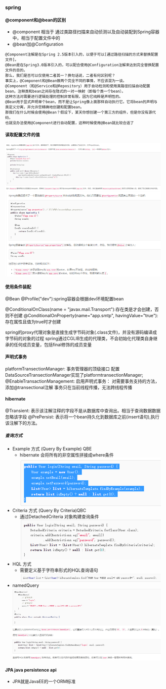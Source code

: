 ### spring

#### @component和@bean的区别
  - @component 相当于 通过类路径扫描来自动侦测以及自动装配到Spring容器中，相当于配置文件中的<bean id="" class=""/>
  - @bean加@Configuration
  ```$xslt
  @Component注解是在Spring 2.5版本引入的，以便于可以[通过路径扫描的方式来替换配置文件]。
  @Bean是在Spring3.0版本引入的，可以配合使用@Configuration注解来达到完全替换配置文件的目的。
  那么，我们是否可以仅使用二者其一？换句话说，二者有何区别呢？
  事实上，@Component和@Bean做两个完全不同的事情，不应该混为一谈。
  @Component（和@Service和@Repository）用于自动检测和使用类路径扫描自动配置bean。注释类和bean之间存在隐式的一对一映射（即每个类一个bean）。
  这种方法对需要进行逻辑处理的控制非常有限，因为它纯粹是声明性的。
  @Bean用于显式声明单个bean，而不是让Spring像上面那样自动执行它。它将bean的声明与类定义分离，并允许您精确地创建和配置bean。
  那我们在什么时候会使用@Bean？假设下，某天你想创建一个第三方的组件，但是你没有源代码，
  也就没办法使用@Component进行自动配置，这种时候使用@Bean就比较合适了
  ```
#### 读取配置文件的值
![resource方法](./image/resource.png)
![PropertySource加value方法](./image/propertySource+value.png)
#### 使用条件装配
  @Bean
  @Profile("dev"):spring容器会根据dev环境配置bean
  
  @ConditionalOnClass(name = "javax.mail.Transport"):存在类是才会创建，否则不创建
  @ConditionalOnProperty(name="app.smtp", havingValue="true"):存在属性且值为true时才创建
  
spring的proxy代理对象是直接生成字节码对象(.class文件)，并没有源码编译成字节码的对象的过程
      spring通过CGLIB生成的代理类，不会初始化代理类自身继承的任何成员变量，包括final修饰的成员变量  
#### 声明式事务
platformTransectionManager: 事务管理器的顶级接口
配置DataSourceTransectionManager实现了platformtransectionManager;
@EnableTransactionManagement: 启用声明式事务：
对需要事务支持的方法，添加@transectional注解
事务只在当前线程传播，无法跨线程传播
#### hibernate
  @Transient: 表示该注解注释的字段不是从数据库中查询出。相当于查询数据数据忽略该字段
  @PrePersist: 表示将一个bean持久化到数据库之前(insert语句),执行该注解下的方法。
  ##### 查询方式
   - Example 方式 (Query By Example) QBE
     - hibernate 会将所有的非空属性拼接成where条件
     ![方式一](image/1634712068(1).png)
   - Criteria 方式 (Query By Criteria)QBC
     - 通过DetachedCriteria  对象构建查询条件
     ![方式二](image/1634712146(1).png)
   - HQL 方式 
     - 需要定义基于字符串形式的HQL查询语句
     ![方式三](image/1634712287(1).png)
   - namedQuery  
     ![方式三](image/1634712385(1).png)
#### JPA java persistence api
   - JPA就是JavaEE的一个ORM标准
    
  
  
  